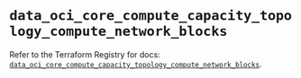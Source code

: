 # `data_oci_core_compute_capacity_topology_compute_network_blocks`

Refer to the Terraform Registry for docs: [`data_oci_core_compute_capacity_topology_compute_network_blocks`](https://registry.terraform.io/providers/oracle/oci/6.37.0/docs/data-sources/core_compute_capacity_topology_compute_network_blocks).
